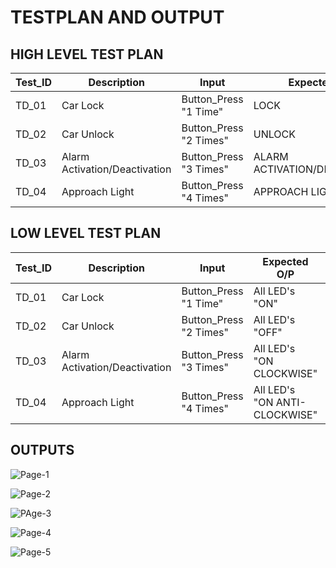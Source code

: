 # **TESTPLAN AND OUTPUT**

## **HIGH LEVEL TEST PLAN**

|Test_ID|Description|Input|Expected O/P|Actual O/P|Status|
---|---|---|---|---|---|
|TD_01|Car Lock|Button_Press "1 Time"|LOCK|LOCK|Done :white_check_mark:|
|TD_02|Car Unlock|Button_Press "2 Times"|UNLOCK|UNLOCK|Done :white_check_mark:|
|TD_03|Alarm Activation/Deactivation|Button_Press "3 Times"|ALARM ACTIVATION/DEACTIVATION|ALARM ACTIVATION/DEACTIVATION|Done :white_check_mark:|
|TD_04|Approach Light|Button_Press "4 Times"|APPROACH LIGHT|APPROACH LIGHT|Done :white_check_mark:|


## **LOW LEVEL TEST PLAN**

|Test_ID|Description|Input|Expected O/P|Actual O/P|Status|
---|---|---|---|---|---|
|TD_01|Car Lock|Button_Press "1 Time"|All LED's "ON"|All LED's "ON"|Done :white_check_mark:|
|TD_02|Car Unlock|Button_Press "2 Times"|All LED's "OFF" |All LED's "OFF" |Done :white_check_mark:|
|TD_03|Alarm Activation/Deactivation|Button_Press "3 Times"|All LED's "ON CLOCKWISE" |All LED's "ON CLOCKWISE" |Done :white_check_mark:|
|TD_04|Approach Light|Button_Press "4 Times"|All LED's "ON ANTI-CLOCKWISE"|All LED's "ON ANTI-CLOCKWISE" |Done :white_check_mark:|

## **OUTPUTS**

![Page-1](https://user-images.githubusercontent.com/82401251/157878406-df2ec1df-6c30-4eea-ac0f-9f899309b2e8.png)

![Page-2](https://user-images.githubusercontent.com/82401251/157878592-b7f95ca8-c84a-4825-bb3d-524c699fec58.png)

![PAge-3](https://user-images.githubusercontent.com/82401251/157878614-6f7f0ba2-b9a1-487c-8dfb-266d7d2207ae.png)

![Page-4](https://user-images.githubusercontent.com/82401251/157878628-5e807995-6852-4560-be6e-3f148d532d33.png)

![Page-5](https://user-images.githubusercontent.com/82401251/157878639-f93244fa-dfa5-428b-b65c-3b2d8f2b4e0e.png)